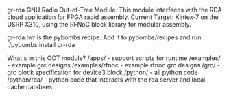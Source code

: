 gr-rda GNU Radio Out-of-Tree Module. This module interfaces with the RDA cloud application for FPGA rapid assembly. Current Target: Kintex-7 on the USRP X310, using the RFNoC block library for modular assembly.

gr-rda.lwr is the pybombs recipe. Add it to pybombs/recipes and run ./pybombs install gr-rda

What's in this OOT module?
/apps/ - support scripts for runtime
/examples/ - example grc designs
/examples/rfnoc - example rfnoc grc designs
/grc/ - grc block specification for device3 block
/python/ - all python code
/python/rda/ - python code that interacts with the rda server and local cache databses



